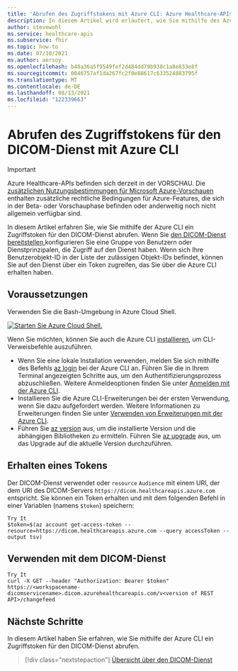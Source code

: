 ```yaml
---
title: 'Abrufen des Zugriffstokens mit Azure CLI: Azure Healthcare-APIs für den DICOM-Dienst'
description: In diesem Artikel wird erläutert, wie Sie mithilfe des Azure CLI ein Zugriffstoken für den DICOM-Dienst abrufen.
author: stevewohl
ms.service: healthcare-apis
ms.subservice: fhir
ms.topic: how-to
ms.date: 07/10/2021
ms.author: aersoy
ms.openlocfilehash: b48a36a5f9549fef2d484dd79b938c1a8e833e8f
ms.sourcegitcommit: 0046757af1da267fc2f0e88617c633524883795f
ms.translationtype: MT
ms.contentlocale: de-DE
ms.lasthandoff: 08/13/2021
ms.locfileid: "122339663"
---
```

# <a name="get-access-token-for-the-dicom-service-using-azure-cli"></a>Abrufen des Zugriffstokens für den DICOM-Dienst mit Azure CLI

> [!IMPORTANT]
> Azure Healthcare-APIs befinden sich derzeit in der VORSCHAU. Die [zusätzlichen Nutzungsbestimmungen für Microsoft Azure-Vorschauen](https://azure.microsoft.com/support/legal/preview-supplemental-terms/) enthalten zusätzliche rechtliche Bedingungen für Azure-Features, die sich in der Beta- oder Vorschauphase befinden oder anderweitig noch nicht allgemein verfügbar sind.

In diesem Artikel erfahren Sie, wie Sie mithilfe der Azure CLI ein Zugriffstoken für den DICOM-Dienst abrufen. Wenn Sie [den DICOM-Dienst bereitstellen,](deploy-dicom-services-in-azure.md)konfigurieren Sie eine Gruppe von Benutzern oder Dienstprinzipalen, die Zugriff auf den Dienst haben. Wenn sich Ihre Benutzerobjekt-ID in der Liste der zulässigen Objekt-IDs befindet, können Sie auf den Dienst über ein Token zugreifen, das Sie über die Azure CLI erhalten haben.

## <a name="prerequisites"></a>Voraussetzungen

Verwenden Sie die Bash-Umgebung in Azure Cloud Shell.


[![Starten Sie Azure Cloud Shell. ](media/launch-cloud-shell.png) ](media/launch-cloud-shell.png#lightbox)

Wenn Sie möchten, können Sie auch die Azure CLI [installieren](/cli/azure/install-azure-cli), um CLI-Verweisbefehle auszuführen.

* Wenn Sie eine lokale Installation verwenden, melden Sie sich mithilfe des Befehls [az login](/cli/azure/reference-index#az_login) bei der Azure CLI an. Führen Sie die in Ihrem Terminal angezeigten Schritte aus, um den Authentifizierungsprozess abzuschließen. Weitere Anmeldeoptionen finden Sie unter [Anmelden mit der Azure CLI](/cli/azure/authenticate-azure-cli).
* Installieren Sie die Azure CLI-Erweiterungen bei der ersten Verwendung, wenn Sie dazu aufgefordert werden. Weitere Informationen zu Erweiterungen finden Sie unter [Verwenden von Erweiterungen mit der Azure CLI](/cli/azure/azure-cli-extensions-overview).
* Führen Sie [az version](/cli/azure/reference-index#az_version) aus, um die installierte Version und die abhängigen Bibliotheken zu ermitteln. Führen Sie [az upgrade](/cli/azure/reference-index#az_upgrade) aus, um das Upgrade auf die aktuelle Version durchzuführen.

## <a name="obtain-a-token"></a>Erhalten eines Tokens

Der DICOM-Dienst verwendet oder `resource` `Audience` mit einem URI, der dem URI des DICOM-Servers  `https://dicom.healthcareapis.azure.com` entspricht. Sie können ein Token erhalten und mit dem folgenden Befehl in einer Variablen (namens `$token`) speichern:


```Azure CLICopy
Try It
$token=$(az account get-access-token --resource=https://dicom.healthcareapis.azure.com --query accessToken --output tsv)
```

## <a name="use-with-the-dicom-service"></a>Verwenden mit dem DICOM-Dienst

```Azure CLICopy
Try It
curl -X GET --header "Authorization: Bearer $token"  https://<workspacename-dicomservicename>.dicom.azurehealthcareapis.com/v<version of REST API>/changefeed
```

## <a name="next-steps"></a>Nächste Schritte

In diesem Artikel haben Sie erfahren, wie Sie mithilfe der Azure CLI ein Zugriffstoken für den DICOM-Dienst abrufen. 

>[!div class="nextstepaction"]
>[Übersicht über den DICOM-Dienst](dicom-services-overview.md)